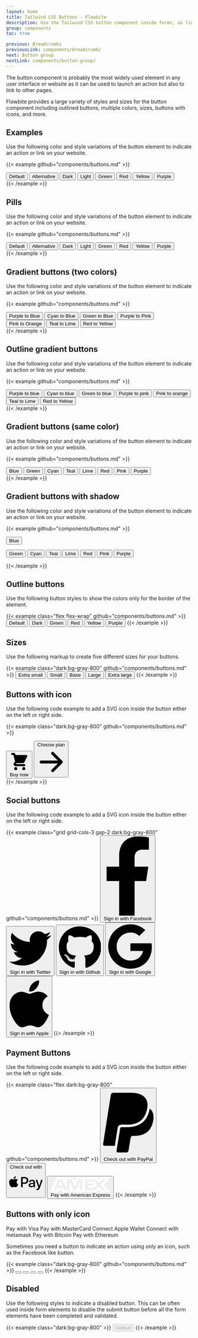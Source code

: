 ```yaml
---
layout: home
title: Tailwind CSS Buttons - Flowbite
description: Use the Tailwind CSS button component inside forms, as links, and more with support for multiple colors, sizes, and variations
group: components
toc: true

previous: Breadcrumbs
previousLink: components/breadcrumb/
next: Button group
nextLink: components/button-group/
---
```


The button component is probably the most widely used element in any user interface or website as it can be used to launch an action but also to link to other pages.

Flowbite provides a large variety of styles and sizes for the button component including outlined buttons, multiple colors, sizes, buttons with icons, and more.

## Examples

Use the following color and style variations of the button element to indicate an action or link on your website.

{{< example github="components/buttons.md" >}}
<div class="flex flex-wrap">
  <button type="button" class="text-white bg-blue-700 hover:bg-blue-800 focus:ring-4 focus:ring-blue-300 font-medium rounded-lg text-sm px-5 py-2.5 text-center mr-3 mb-3 dark:bg-blue-600 dark:hover:bg-blue-700 dark:focus:ring-blue-800">Default</button>
  <button type="button" class="py-2 px-4 mr-3 mb-3 text-sm font-medium text-gray-900 bg-white rounded-lg border border-gray-200 hover:bg-gray-100 hover:text-blue-700 focus:z-10 focus:ring-2 focus:ring-blue-700 focus:text-blue-700 dark:bg-gray-800 dark:text-gray-400 dark:border-gray-600 dark:hover:text-white dark:hover:bg-gray-700">Alternative</button>
  <button type="button" class="text-white bg-gray-800 hover:bg-gray-900 focus:ring-4 focus:ring-gray-300 font-medium rounded-lg text-sm px-5 py-2.5 text-center mr-3 mb-3 dark:bg-gray-800 dark:hover:bg-gray-700 dark:focus:ring-gray-800 dark:border-gray-700">Dark</button>
  <button type="button" class="text-gray-900 bg-white border border-gray-300 hover:bg-gray-100 focus:ring-4 focus:ring-blue-300 font-medium rounded-lg text-sm px-5 py-2.5 text-center mr-3 mb-3 dark:bg-gray-600 dark:text-white dark:border-gray-600 dark:hover:bg-gray-700 dark:hover:border-gray-700 dark:focus:ring-gray-800">Light</button>
  <button type="button" class="text-white bg-green-700 hover:bg-green-800 focus:ring-4 focus:ring-green-300 font-medium rounded-lg text-sm px-5 py-2.5 text-center mr-3 mb-3 dark:bg-green-600 dark:hover:bg-green-700 dark:focus:ring-green-800">Green</button>
  <button type="button" class="text-white bg-red-700 hover:bg-red-800 focus:ring-4 focus:ring-red-300 font-medium rounded-lg text-sm px-5 py-2.5 text-center mr-3 mb-3 dark:bg-red-600 dark:hover:bg-red-700 dark:focus:ring-red-900">Red</button>
  <button type="button" class="text-white bg-yellow-400 hover:bg-yellow-500 focus:ring-4 focus:ring-yellow-300 font-medium rounded-lg text-sm px-5 py-2.5 text-center mr-3 mb-3 dark:focus:ring-yellow-900">Yellow</button>
  <button type="button" class="text-white bg-purple-700 hover:bg-purple-800 focus:ring-4 focus:ring-purple-300 font-medium rounded-lg text-sm px-5 py-2.5 text-center mr-3 mb-3 dark:bg-purple-600 dark:hover:bg-purple-700 dark:focus:ring-purple-900">Purple</button>
</div>
{{< /example >}}

## Pills

Use the following color and style variations of the button element to indicate an action or link on your website.

{{< example github="components/buttons.md" >}}
<div class="flex flex-wrap">
  <button type="button" class="text-white bg-blue-700 hover:bg-blue-800 focus:ring-4 focus:ring-blue-300 font-medium rounded-full text-sm px-5 py-2.5 text-center mr-3 mb-3 dark:bg-blue-600 dark:hover:bg-blue-700 dark:focus:ring-blue-800">Default</button>
  <button type="button" class="py-2 px-4 mr-3 mb-3 text-sm font-medium text-gray-900 bg-white rounded-full border border-gray-200 hover:bg-gray-100 hover:text-blue-700 focus:z-10 focus:ring-2 focus:ring-blue-700 focus:text-blue-700 dark:bg-gray-800 dark:text-gray-400 dark:border-gray-600 dark:hover:text-white dark:hover:bg-gray-700">Alternative</button>
  <button type="button" class="text-white bg-gray-800 hover:bg-gray-900 focus:ring-4 focus:ring-gray-300 font-medium rounded-full text-sm px-5 py-2.5 text-center mr-3 mb-3 dark:bg-gray-800 dark:hover:bg-gray-700 dark:focus:ring-gray-800 dark:border-gray-700">Dark</button>
  <button type="button" class="text-gray-900 bg-white border border-gray-300 hover:bg-gray-100 focus:ring-4 focus:ring-blue-300 font-medium rounded-full text-sm px-5 py-2.5 text-center mr-3 mb-3 dark:bg-gray-600 dark:text-white dark:border-gray-600 dark:hover:bg-gray-700 dark:hover:border-gray-700 dark:focus:ring-gray-800">Light</button>
  <button type="button" class="text-white bg-green-700 hover:bg-green-800 focus:ring-4 focus:ring-green-300 font-medium rounded-full text-sm px-5 py-2.5 text-center mr-3 mb-3 dark:bg-green-600 dark:hover:bg-green-700 dark:focus:ring-green-800">Green</button>
  <button type="button" class="text-white bg-red-700 hover:bg-red-800 focus:ring-4 focus:ring-red-300 font-medium rounded-full text-sm px-5 py-2.5 text-center mr-3 mb-3 dark:bg-red-600 dark:hover:bg-red-700 dark:focus:ring-red-900">Red</button>
  <button type="button" class="text-white bg-yellow-400 hover:bg-yellow-500 focus:ring-4 focus:ring-yellow-300 font-medium rounded-full text-sm px-5 py-2.5 text-center mr-3 mb-3 dark:focus:ring-yellow-900">Yellow</button>
  <button type="button" class="text-white bg-purple-700 hover:bg-purple-800 focus:ring-4 focus:ring-purple-300 font-medium rounded-full text-sm px-5 py-2.5 text-center mr-3 mb-3 dark:bg-purple-600 dark:hover:bg-purple-700 dark:focus:ring-purple-900">Purple</button>
</div>
{{< /example >}}

## Gradient buttons (two colors)

Use the following color and style variations of the button element to indicate an action or link on your website.

{{< example github="components/buttons.md" >}}

<div class="flex flex-wrap">
  <button type="button" class="text-white bg-gradient-to-br from-purple-600 to-blue-500 hover:bg-gradient-to-bl focus:ring-4 focus:ring-blue-300 dark:focus:ring-blue-800 font-medium rounded-lg text-sm px-5 py-2.5 text-center mr-3 mb-3">Purple to Blue</button>
  <button type="button" class="text-white bg-gradient-to-r from-cyan-500 to-blue-500 hover:bg-gradient-to-bl focus:ring-4 focus:ring-cyan-300 dark:focus:ring-cyan-800 font-medium rounded-lg text-sm px-5 py-2.5 text-center mr-3 mb-3">Cyan to Blue</button>
  <button type="button" class="text-white bg-gradient-to-br from-green-400 to-blue-600 hover:bg-gradient-to-bl focus:ring-4 focus:ring-green-200 dark:focus:ring-green-800 font-medium rounded-lg text-sm px-5 py-2.5 text-center mr-3 mb-3">Green to Blue</button>
  <button type="button" class="text-white bg-gradient-to-r from-purple-500 to-pink-500 hover:bg-gradient-to-l focus:ring-4 focus:ring-purple-200 dark:focus:ring-purple-800 font-medium rounded-lg text-sm px-5 py-2.5 text-center mr-3 mb-3">Purple to Pink</button>
  <button type="button" class="text-white bg-gradient-to-br from-pink-500 to-orange-400 hover:bg-gradient-to-bl focus:ring-4 focus:ring-pink-200 dark:focus:ring-pink-800 font-medium rounded-lg text-sm px-5 py-2.5 text-center mr-3 mb-3">Pink to Orange</button>
  <button type="button" class="text-gray-900 bg-gradient-to-r from-teal-200 to-lime-200 hover:bg-gradient-to-l hover:from-teal-200 hover:to-lime-200 focus:ring-4 focus:ring-lime-200 dark:focus:ring-teal-700 font-medium rounded-lg text-sm px-5 py-2.5 text-center mr-3 mb-3">Teal to Lime</button>
  <button type="button" class="text-gray-900 bg-gradient-to-r from-red-200 via-red-300 to-yellow-200 hover:bg-gradient-to-bl focus:ring-4 focus:ring-red-100 dark:focus:ring-red-400 font-medium rounded-lg text-sm px-5 py-2.5 text-center mr-3 mb-3">Red to Yellow</button>
</div>
{{< /example >}}

## Outline gradient buttons

Use the following color and style variations of the button element to indicate an action or link on your website.

{{< example github="components/buttons.md" >}}

<div class="flex flex-wrap">
  <button class="relative inline-flex items-center justify-center p-0.5 mb-3 mr-3 overflow-hidden text-sm font-medium text-gray-900 rounded-lg group bg-gradient-to-br from-purple-600 to-blue-500 group-hover:from-purple-600 group-hover:to-blue-500 hover:text-white dark:text-white focus:ring-4 focus:ring-blue-300 dark:focus:ring-blue-800">
    <span class="relative px-5 py-2.5 transition-all ease-in duration-75 bg-white dark:bg-gray-900 rounded-md group-hover:bg-opacity-0">
        Purple to blue
    </span>
  </button>
  <button class="relative inline-flex items-center justify-center p-0.5 mb-3 mr-3 overflow-hidden text-sm font-medium text-gray-900 rounded-lg group bg-gradient-to-br from-cyan-500 to-blue-500 group-hover:from-cyan-500 group-hover:to-blue-500 hover:text-white dark:text-white focus:ring-4 focus:ring-cyan-200 dark:focus:ring-cyan-800">
    <span class="relative px-5 py-2.5 transition-all ease-in duration-75 bg-white dark:bg-gray-900 rounded-md group-hover:bg-opacity-0">
        Cyan to blue
    </span>
  </button>
  <button class="relative inline-flex items-center justify-center p-0.5 mb-3 mr-3 overflow-hidden text-sm font-medium text-gray-900 rounded-lg group bg-gradient-to-br from-green-400 to-blue-600 group-hover:from-green-400 group-hover:to-blue-600 hover:text-white dark:text-white focus:ring-4 focus:ring-green-200 dark:focus:ring-green-800">
    <span class="relative px-5 py-2.5 transition-all ease-in duration-75 bg-white dark:bg-gray-900 rounded-md group-hover:bg-opacity-0">
        Green to blue
    </span>
  </button>
  <button class="relative inline-flex items-center justify-center p-0.5 mb-3 mr-3 overflow-hidden text-sm font-medium text-gray-900 rounded-lg group bg-gradient-to-br from-purple-500 to-pink-500 group-hover:from-purple-500 group-hover:to-pink-500 hover:text-white dark:text-white focus:ring-4 focus:ring-purple-200 dark:focus:ring-purple-800">
    <span class="relative px-5 py-2.5 transition-all ease-in duration-75 bg-white dark:bg-gray-900 rounded-md group-hover:bg-opacity-0">
        Purple to pink
    </span>
  </button>
  <button class="relative inline-flex items-center justify-center p-0.5 mb-3 mr-3 overflow-hidden text-sm font-medium text-gray-900 rounded-lg group bg-gradient-to-br from-pink-500 to-orange-400 group-hover:from-pink-500 group-hover:to-orange-400 hover:text-white dark:text-white focus:ring-4 focus:ring-pink-200 dark:focus:ring-pink-800">
    <span class="relative px-5 py-2.5 transition-all ease-in duration-75 bg-white dark:bg-gray-900 rounded-md group-hover:bg-opacity-0">
        Pink to orange
    </span>
  </button>
  <button class="relative inline-flex items-center justify-center p-0.5 mb-3 mr-3 overflow-hidden text-sm font-medium text-gray-900 rounded-lg group bg-gradient-to-br from-teal-300 to-lime-300 group-hover:from-teal-300 group-hover:to-lime-300 dark:text-white dark:hover:text-gray-900 focus:ring-4 focus:ring-lime-200 dark:focus:ring-lime-800">
    <span class="relative px-5 py-2.5 transition-all ease-in duration-75 bg-white dark:bg-gray-900 rounded-md group-hover:bg-opacity-0">
        Teal to Lime
    </span>
  </button>
    <button class="relative inline-flex items-center justify-center p-0.5 mb-3 mr-3 overflow-hidden text-sm font-medium text-gray-900 rounded-lg group bg-gradient-to-br from-red-200 via-red-300 to-yellow-200 group-hover:from-red-200 group-hover:via-red-300 group-hover:to-yellow-200 dark:text-white dark:hover:text-gray-900 focus:ring-4 focus:ring-red-100 dark:focus:ring-red-400">
    <span class="relative px-5 py-2.5 transition-all ease-in duration-75 bg-white dark:bg-gray-900 rounded-md group-hover:bg-opacity-0">
        Red to Yellow
    </span>
  </button>
</div>
{{< /example >}}

## Gradient buttons (same color)

Use the following color and style variations of the button element to indicate an action or link on your website.

{{< example github="components/buttons.md" >}}

<div class="flex flex-wrap">
  <button type="button" class="text-white bg-gradient-to-r from-blue-500 via-blue-600 to-blue-700 hover:bg-gradient-to-br focus:ring-4 focus:ring-blue-300 dark:focus:ring-blue-800 font-medium rounded-lg text-sm px-5 py-2.5 text-center mr-3 mb-3">Blue</button>
  <button type="button" class="text-white bg-gradient-to-r from-green-400 via-green-500 to-green-600 hover:bg-gradient-to-br focus:ring-4 focus:ring-green-300 dark:focus:ring-green-800 font-medium rounded-lg text-sm px-5 py-2.5 text-center mr-3 mb-3">Green</button>
  <button type="button" class="text-white bg-gradient-to-r from-cyan-400 via-cyan-500 to-cyan-600 hover:bg-gradient-to-br focus:ring-4 focus:ring-cyan-300 dark:focus:ring-cyan-800 font-medium rounded-lg text-sm px-5 py-2.5 text-center mr-3 mb-3">Cyan</button>
  <button type="button" class="text-white bg-gradient-to-r from-teal-400 via-teal-500 to-teal-600 hover:bg-gradient-to-br focus:ring-4 focus:ring-teal-300 dark:focus:ring-teal-800 font-medium rounded-lg text-sm px-5 py-2.5 text-center mr-3 mb-3">Teal</button>
  <button type="button" class="text-gray-900 bg-gradient-to-r from-lime-200 via-lime-400 to-lime-500 hover:bg-gradient-to-br focus:ring-4 focus:ring-lime-300 dark:focus:ring-lime-800 font-medium rounded-lg text-sm px-5 py-2.5 text-center mr-3 mb-3">Lime</button>
  <button type="button" class="text-white bg-gradient-to-r from-red-400 via-red-500 to-red-600 hover:bg-gradient-to-br focus:ring-4 focus:ring-red-300 dark:focus:ring-red-800 font-medium rounded-lg text-sm px-5 py-2.5 text-center mr-3 mb-3">Red</button>
  <button type="button" class="text-white bg-gradient-to-r from-pink-400 via-pink-500 to-pink-600 hover:bg-gradient-to-br focus:ring-4 focus:ring-pink-300 dark:focus:ring-pink-800 font-medium rounded-lg text-sm px-5 py-2.5 text-center mr-3 mb-3">Pink</button>
  <button type="button" class="text-white bg-gradient-to-r from-purple-500 via-purple-600 to-purple-700 hover:bg-gradient-to-br focus:ring-4 focus:ring-purple-300 dark:focus:ring-purple-800 font-medium rounded-lg text-sm px-5 py-2.5 text-center mr-3 mb-3">Purple</button>
</div>
{{< /example >}}

## Gradient buttons with shadow

Use the following color and style variations of the button element to indicate an action or link on your website.

{{< example github="components/buttons.md" >}}

<div class="flex flex-wrap">
  <button type="button" class="text-white bg-gradient-to-r from-blue-500 via-blue-600 to-blue-700 hover:bg-gradient-to-br focus:ring-4 focus:ring-blue-300 dark:focus:ring-blue-800 shadow-lg shadow-blue-500/50 dark:shadow-lg dark:shadow-blue-800/80 font-medium rounded-lg text-sm px-5 py-2.5 text-center mr-3 mb-3 ">Blue</button>

  <button type="button" class="text-white bg-gradient-to-r from-green-400 via-green-500 to-green-600 hover:bg-gradient-to-br focus:ring-4 focus:ring-green-300 dark:focus:ring-green-800 shadow-lg shadow-green-500/50 dark:shadow-lg dark:shadow-green-800/80 font-medium rounded-lg text-sm px-5 py-2.5 text-center mr-3 mb-3">Green</button>
  <button type="button" class="text-white bg-gradient-to-r from-cyan-400 via-cyan-500 to-cyan-600 hover:bg-gradient-to-br focus:ring-4 focus:ring-cyan-300 dark:focus:ring-cyan-800 shadow-lg shadow-cyan-500/50 dark:shadow-lg dark:shadow-cyan-800/80 font-medium rounded-lg text-sm px-5 py-2.5 text-center mr-3 mb-3">Cyan</button>
  <button type="button" class="text-white bg-gradient-to-r from-teal-400 via-teal-500 to-teal-600 hover:bg-gradient-to-br focus:ring-4 focus:ring-teal-300 dark:focus:ring-teal-800 shadow-lg shadow-teal-500/50 dark:shadow-lg dark:shadow-teal-800/80 font-medium rounded-lg text-sm px-5 py-2.5 text-center mr-3 mb-3">Teal</button>
  <button type="button" class="text-gray-900 bg-gradient-to-r from-lime-200 via-lime-400 to-lime-500 hover:bg-gradient-to-br focus:ring-4 focus:ring-lime-300 dark:focus:ring-lime-800 shadow-lg shadow-lime-500/50 dark:shadow-lg dark:shadow-lime-800/80 font-medium rounded-lg text-sm px-5 py-2.5 text-center mr-3 mb-3">Lime</button>
  <button type="button" class="text-white bg-gradient-to-r from-red-400 via-red-500 to-red-600 hover:bg-gradient-to-br focus:ring-4 focus:ring-red-300 dark:focus:ring-red-800 shadow-lg shadow-red-500/50 dark:shadow-lg dark:shadow-red-800/80 font-medium rounded-lg text-sm px-5 py-2.5 text-center mr-3 mb-3">Red</button>
  <button type="button" class="text-white bg-gradient-to-r from-pink-400 via-pink-500 to-pink-600 hover:bg-gradient-to-br focus:ring-4 focus:ring-pink-300 dark:focus:ring-pink-800 shadow-lg shadow-pink-500/50 dark:shadow-lg dark:shadow-pink-800/80 font-medium rounded-lg text-sm px-5 py-2.5 text-center mr-3 mb-3">Pink</button>
  <button type="button" class="text-white bg-gradient-to-r from-purple-500 via-purple-600 to-purple-700 hover:bg-gradient-to-br focus:ring-4 focus:ring-purple-300 dark:focus:ring-purple-800 shadow-lg shadow-purple-500/50 dark:shadow-lg dark:shadow-purple-800/80 font-medium rounded-lg text-sm px-5 py-2.5 text-center mr-3 mb-3">Purple</button>
</div>
{{< /example >}}

## Outline buttons

Use the following button styles to show the colors only for the border of the element.

{{< example class="flex flex-wrap" github="components/buttons.md" >}}
<button type="button" class="text-blue-700 hover:text-white border border-blue-700 hover:bg-blue-800 focus:ring-4 focus:ring-blue-300 font-medium rounded-lg text-sm px-5 py-2.5 text-center mr-3 mb-3 dark:border-blue-500 dark:text-blue-500 dark:hover:text-white dark:hover:bg-blue-600 dark:focus:ring-blue-800">Default</button>
<button type="button" class="text-gray-900 hover:text-white border border-gray-800 hover:bg-gray-900 focus:ring-4 focus:ring-gray-300 font-medium rounded-lg text-sm px-5 py-2.5 text-center mr-3 mb-3 dark:border-gray-600 dark:text-gray-400 dark:hover:text-white dark:hover:bg-gray-600 dark:focus:ring-gray-800">Dark</button>
<button type="button" class="text-green-700 hover:text-white border border-green-700 hover:bg-green-800 focus:ring-4 focus:ring-green-300 font-medium rounded-lg text-sm px-5 py-2.5 text-center mr-3 mb-3 dark:border-green-500 dark:text-green-500 dark:hover:text-white dark:hover:bg-green-600 dark:focus:ring-green-800">Green</button>
<button type="button" class="text-red-700 hover:text-white border border-red-700 hover:bg-red-800 focus:ring-4 focus:ring-red-300 font-medium rounded-lg text-sm px-5 py-2.5 text-center mr-3 mb-3 dark:border-red-500 dark:text-red-500 dark:hover:text-white dark:hover:bg-red-600 dark:focus:ring-red-900">Red</button>
<button type="button" class="text-yellow-400 hover:text-white border border-yellow-400 hover:bg-yellow-500 focus:ring-4 focus:ring-yellow-300 font-medium rounded-lg text-sm px-5 py-2.5 text-center mr-3 mb-3 dark:border-yellow-300 dark:text-yellow-300 dark:hover:text-white dark:hover:bg-yellow-400 dark:focus:ring-yellow-900">Yellow</button>
<button type="button" class="text-purple-700 hover:text-white border border-purple-700 hover:bg-purple-800 focus:ring-4 focus:ring-purple-300 font-medium rounded-lg text-sm px-5 py-2.5 text-center mr-3 mb-3 dark:border-purple-400 dark:text-purple-400 dark:hover:text-white dark:hover:bg-purple-500 dark:focus:ring-purple-900">Purple</button>
{{< /example >}}

## Sizes

Use the following markup to create five different sizes for your buttons.

{{< example class="dark:bg-gray-800" github="components/buttons.md" >}}
<button type="button" class="py-2 px-3 text-xs font-medium text-center text-white bg-blue-700 rounded-lg hover:bg-blue-800 focus:ring-4 focus:ring-blue-300 dark:bg-blue-600 dark:hover:bg-blue-700 dark:focus:ring-blue-800">Extra small</button>
<button type="button" class="py-2 px-3 text-sm font-medium text-center text-white bg-blue-700 rounded-lg hover:bg-blue-800 focus:ring-4 focus:ring-blue-300 dark:bg-blue-600 dark:hover:bg-blue-700 dark:focus:ring-blue-800">Small</button>
<button type="button" class="text-white bg-blue-700 hover:bg-blue-800 focus:ring-4 focus:ring-blue-300 font-medium rounded-lg text-sm px-5 py-2.5 text-center dark:bg-blue-600 dark:hover:bg-blue-700 dark:focus:ring-blue-800">Base</button>
<button type="button" class="py-3 px-5 text-base font-medium text-center text-white bg-blue-700 rounded-lg hover:bg-blue-800 focus:ring-4 focus:ring-blue-300 dark:bg-blue-600 dark:hover:bg-blue-700 dark:focus:ring-blue-800">Large</button>
<button type="button" class="text-white bg-blue-700 hover:bg-blue-800 focus:ring-4 focus:ring-blue-300 font-medium rounded-lg text-base px-6 py-3.5 text-center dark:bg-blue-600 dark:hover:bg-blue-700 dark:focus:ring-blue-800">Extra large</button>
{{< /example >}}

## Buttons with icon

Use the following code example to add a SVG icon inside the button either on the left or right side.

{{< example class="dark:bg-gray-800" github="components/buttons.md" >}}
<div class="flex">
  <button type="button" class="text-white bg-blue-700 hover:bg-blue-800 focus:ring-4 focus:ring-blue-300 font-medium rounded-lg text-sm px-5 py-2.5 text-center inline-flex items-center mr-3 dark:bg-blue-600 dark:hover:bg-blue-700 dark:focus:ring-blue-800">
    <svg class="mr-2 -ml-1 w-5 h-5" fill="currentColor" viewBox="0 0 20 20" xmlns="http://www.w3.org/2000/svg"><path d="M3 1a1 1 0 000 2h1.22l.305 1.222a.997.997 0 00.01.042l1.358 5.43-.893.892C3.74 11.846 4.632 14 6.414 14H15a1 1 0 000-2H6.414l1-1H14a1 1 0 00.894-.553l3-6A1 1 0 0017 3H6.28l-.31-1.243A1 1 0 005 1H3zM16 16.5a1.5 1.5 0 11-3 0 1.5 1.5 0 013 0zM6.5 18a1.5 1.5 0 100-3 1.5 1.5 0 000 3z"></path></svg>
    Buy now
  </button>
  <button type="button" class="text-white bg-blue-700 hover:bg-blue-800 focus:ring-4 focus:ring-blue-300 font-medium rounded-lg text-sm px-5 py-2.5 text-center inline-flex items-center dark:bg-blue-600 dark:hover:bg-blue-700 dark:focus:ring-blue-800">
      Choose plan
      <svg class="ml-2 -mr-1 w-5 h-5" fill="currentColor" viewBox="0 0 20 20" xmlns="http://www.w3.org/2000/svg"><path fill-rule="evenodd" d="M10.293 3.293a1 1 0 011.414 0l6 6a1 1 0 010 1.414l-6 6a1 1 0 01-1.414-1.414L14.586 11H3a1 1 0 110-2h11.586l-4.293-4.293a1 1 0 010-1.414z" clip-rule="evenodd"></path></svg>
  </button>
</div>
{{< /example >}}

## Social buttons

Use the following code example to add a SVG icon inside the button either on the left or right side.

{{< example class="grid grid-cols-3 gap-2 dark:bg-gray-800" github="components/buttons.md" >}}
<button type="button" class="text-white bg-[#3b5998] hover:bg-[#3b5998]/90 focus:ring-4 focus:ring-[#3b5998]/50 font-medium rounded-lg text-sm px-5 py-2.5 text-center inline-flex items-center dark:focus:ring-[#3b5998]/55">
  <svg class="mr-2 -ml-1 w-4 h-4" aria-hidden="true" focusable="false" data-prefix="fab" data-icon="facebook-f" role="img" xmlns="http://www.w3.org/2000/svg" viewBox="0 0 320 512"><path fill="currentColor" d="M279.1 288l14.22-92.66h-88.91v-60.13c0-25.35 12.42-50.06 52.24-50.06h40.42V6.26S260.4 0 225.4 0c-73.22 0-121.1 44.38-121.1 124.7v70.62H22.89V288h81.39v224h100.2V288z"></path></svg>
  Sign in with Facebook
</button>
<button type="button" class="text-white bg-[#1da1f2] hover:bg-[#1da1f2]/90 focus:ring-4 focus:ring-[#1da1f2]/50 font-medium rounded-lg text-sm px-5 py-2.5 text-center inline-flex items-center dark:focus:ring-[#1da1f2]/55">
  <svg class="mr-2 -ml-1 w-4 h-4" aria-hidden="true" focusable="false" data-prefix="fab" data-icon="twitter" role="img" xmlns="http://www.w3.org/2000/svg" viewBox="0 0 512 512"><path fill="currentColor" d="M459.4 151.7c.325 4.548 .325 9.097 .325 13.65 0 138.7-105.6 298.6-298.6 298.6-59.45 0-114.7-17.22-161.1-47.11 8.447 .974 16.57 1.299 25.34 1.299 49.06 0 94.21-16.57 130.3-44.83-46.13-.975-84.79-31.19-98.11-72.77 6.498 .974 12.99 1.624 19.82 1.624 9.421 0 18.84-1.3 27.61-3.573-48.08-9.747-84.14-51.98-84.14-102.1v-1.299c13.97 7.797 30.21 12.67 47.43 13.32-28.26-18.84-46.78-51.01-46.78-87.39 0-19.49 5.197-37.36 14.29-52.95 51.65 63.67 129.3 105.3 216.4 109.8-1.624-7.797-2.599-15.92-2.599-24.04 0-57.83 46.78-104.9 104.9-104.9 30.21 0 57.5 12.67 76.67 33.14 23.72-4.548 46.46-13.32 66.6-25.34-7.798 24.37-24.37 44.83-46.13 57.83 21.12-2.273 41.58-8.122 60.43-16.24-14.29 20.79-32.16 39.31-52.63 54.25z"></path></svg>
  Sign in with Twitter
</button>
<button type="button" class="text-white bg-[#24292F] hover:bg-[#24292F]/90 focus:ring-4 focus:ring-[#24292F]/50 font-medium rounded-lg text-sm px-5 py-2.5 text-center inline-flex items-center dark:focus:ring-[#24292F]/55">
  <svg class="mr-2 -ml-1 w-4 h-4" aria-hidden="true" focusable="false" data-prefix="fab" data-icon="github" role="img" xmlns="http://www.w3.org/2000/svg" viewBox="0 0 496 512"><path fill="currentColor" d="M165.9 397.4c0 2-2.3 3.6-5.2 3.6-3.3 .3-5.6-1.3-5.6-3.6 0-2 2.3-3.6 5.2-3.6 3-.3 5.6 1.3 5.6 3.6zm-31.1-4.5c-.7 2 1.3 4.3 4.3 4.9 2.6 1 5.6 0 6.2-2s-1.3-4.3-4.3-5.2c-2.6-.7-5.5 .3-6.2 2.3zm44.2-1.7c-2.9 .7-4.9 2.6-4.6 4.9 .3 2 2.9 3.3 5.9 2.6 2.9-.7 4.9-2.6 4.6-4.6-.3-1.9-3-3.2-5.9-2.9zM244.8 8C106.1 8 0 113.3 0 252c0 110.9 69.8 205.8 169.5 239.2 12.8 2.3 17.3-5.6 17.3-12.1 0-6.2-.3-40.4-.3-61.4 0 0-70 15-84.7-29.8 0 0-11.4-29.1-27.8-36.6 0 0-22.9-15.7 1.6-15.4 0 0 24.9 2 38.6 25.8 21.9 38.6 58.6 27.5 72.9 20.9 2.3-16 8.8-27.1 16-33.7-55.9-6.2-112.3-14.3-112.3-110.5 0-27.5 7.6-41.3 23.6-58.9-2.6-6.5-11.1-33.3 2.6-67.9 20.9-6.5 69 27 69 27 20-5.6 41.5-8.5 62.8-8.5s42.8 2.9 62.8 8.5c0 0 48.1-33.6 69-27 13.7 34.7 5.2 61.4 2.6 67.9 16 17.7 25.8 31.5 25.8 58.9 0 96.5-58.9 104.2-114.8 110.5 9.2 7.9 17 22.9 17 46.4 0 33.7-.3 75.4-.3 83.6 0 6.5 4.6 14.4 17.3 12.1C428.2 457.8 496 362.9 496 252 496 113.3 383.5 8 244.8 8zM97.2 352.9c-1.3 1-1 3.3 .7 5.2 1.6 1.6 3.9 2.3 5.2 1 1.3-1 1-3.3-.7-5.2-1.6-1.6-3.9-2.3-5.2-1zm-10.8-8.1c-.7 1.3 .3 2.9 2.3 3.9 1.6 1 3.6 .7 4.3-.7 .7-1.3-.3-2.9-2.3-3.9-2-.6-3.6-.3-4.3 .7zm32.4 35.6c-1.6 1.3-1 4.3 1.3 6.2 2.3 2.3 5.2 2.6 6.5 1 1.3-1.3 .7-4.3-1.3-6.2-2.2-2.3-5.2-2.6-6.5-1zm-11.4-14.7c-1.6 1-1.6 3.6 0 5.9 1.6 2.3 4.3 3.3 5.6 2.3 1.6-1.3 1.6-3.9 0-6.2-1.4-2.3-4-3.3-5.6-2z"></path></svg>
  Sign in with Github
</button>
<button type="button" class="text-white bg-[#4285F4] hover:bg-[#4285F4]/90 focus:ring-4 focus:ring-[#4285F4]/50 font-medium rounded-lg text-sm px-5 py-2.5 text-center inline-flex items-center dark:focus:ring-[#4285F4]/55">
  <svg class="mr-2 -ml-1 w-4 h-4" aria-hidden="true" focusable="false" data-prefix="fab" data-icon="google" role="img" xmlns="http://www.w3.org/2000/svg" viewBox="0 0 488 512"><path fill="currentColor" d="M488 261.8C488 403.3 391.1 504 248 504 110.8 504 0 393.2 0 256S110.8 8 248 8c66.8 0 123 24.5 166.3 64.9l-67.5 64.9C258.5 52.6 94.3 116.6 94.3 256c0 86.5 69.1 156.6 153.7 156.6 98.2 0 135-70.4 140.8-106.9H248v-85.3h236.1c2.3 12.7 3.9 24.9 3.9 41.4z"></path></svg>
  Sign in with Google
</button>
<button type="button" class="text-white bg-[#050708] hover:bg-[#050708]/90 focus:ring-4 focus:ring-[#050708]/50 font-medium rounded-lg text-sm px-5 py-2.5 text-center inline-flex items-center dark:focus:ring-[#050708]/55">
  <svg class="mr-2 -ml-1 w-5 h-5" aria-hidden="true" focusable="false" data-prefix="fab" data-icon="apple" role="img" xmlns="http://www.w3.org/2000/svg" viewBox="0 0 384 512"><path fill="currentColor" d="M318.7 268.7c-.2-36.7 16.4-64.4 50-84.8-18.8-26.9-47.2-41.7-84.7-44.6-35.5-2.8-74.3 20.7-88.5 20.7-15 0-49.4-19.7-76.4-19.7C63.3 141.2 4 184.8 4 273.5q0 39.3 14.4 81.2c12.8 36.7 59 126.7 107.2 125.2 25.2-.6 43-17.9 75.8-17.9 31.8 0 48.3 17.9 76.4 17.9 48.6-.7 90.4-82.5 102.6-119.3-65.2-30.7-61.7-90-61.7-91.9zm-56.6-164.2c27.3-32.4 24.8-61.9 24-72.5-24.1 1.4-52 16.4-67.9 34.9-17.5 19.8-27.8 44.3-25.6 71.9 26.1 2 49.9-11.4 69.5-34.3z"></path></svg>
  Sign in with Apple
</button>
{{< /example >}}

## Payment Buttons

Use the following code example to add a SVG icon inside the button either on the left or right side.

{{< example class="flex dark:bg-gray-800" github="components/buttons.md" >}}
<button type="button" class="text-gray-900 bg-[#F7BE38] hover:bg-[#F7BE38]/90 focus:ring-4 focus:ring-[#F7BE38]/50 font-medium rounded-lg text-sm px-5 py-2.5 text-center inline-flex items-center dark:focus:ring-[#F7BE38]/55 mr-3">
  <svg class="mr-2 -ml-1 w-4 h-4" aria-hidden="true" focusable="false" data-prefix="fab" data-icon="paypal" role="img" xmlns="http://www.w3.org/2000/svg" viewBox="0 0 384 512"><path fill="currentColor" d="M111.4 295.9c-3.5 19.2-17.4 108.7-21.5 134-.3 1.8-1 2.5-3 2.5H12.3c-7.6 0-13.1-6.6-12.1-13.9L58.8 46.6c1.5-9.6 10.1-16.9 20-16.9 152.3 0 165.1-3.7 204 11.4 60.1 23.3 65.6 79.5 44 140.3-21.5 62.6-72.5 89.5-140.1 90.3-43.4 .7-69.5-7-75.3 24.2zM357.1 152c-1.8-1.3-2.5-1.8-3 1.3-2 11.4-5.1 22.5-8.8 33.6-39.9 113.8-150.5 103.9-204.5 103.9-6.1 0-10.1 3.3-10.9 9.4-22.6 140.4-27.1 169.7-27.1 169.7-1 7.1 3.5 12.9 10.6 12.9h63.5c8.6 0 15.7-6.3 17.4-14.9 .7-5.4-1.1 6.1 14.4-91.3 4.6-22 14.3-19.7 29.3-19.7 71 0 126.4-28.8 142.9-112.3 6.5-34.8 4.6-71.4-23.8-92.6z"></path></svg>
  Check out with PayPal
</button>
<button type="button" class="text-white bg-[#050708] hover:bg-[#050708]/90 focus:ring-4 focus:ring-[#050708]/50 font-medium rounded-lg text-sm px-5 py-2.5 text-center inline-flex items-center dark:focus:ring-[#050708]/55 mr-3">
  Check out with
  <svg class="ml-2 -mr-1 w-7 h-6" aria-hidden="true" focusable="false" data-prefix="fab" data-icon="apple-pay" role="img" xmlns="http://www.w3.org/2000/svg" viewBox="0 0 640 512"><path fill="currentColor" d="M116.9 158.5c-7.5 8.9-19.5 15.9-31.5 14.9-1.5-12 4.4-24.8 11.3-32.6 7.5-9.1 20.6-15.6 31.3-16.1 1.2 12.4-3.7 24.7-11.1 33.8m10.9 17.2c-17.4-1-32.3 9.9-40.5 9.9-8.4 0-21-9.4-34.8-9.1-17.9 .3-34.5 10.4-43.6 26.5-18.8 32.3-4.9 80 13.3 106.3 8.9 13 19.5 27.3 33.5 26.8 13.3-.5 18.5-8.6 34.5-8.6 16.1 0 20.8 8.6 34.8 8.4 14.5-.3 23.6-13 32.5-26 10.1-14.8 14.3-29.1 14.5-29.9-.3-.3-28-10.9-28.3-42.9-.3-26.8 21.9-39.5 22.9-40.3-12.5-18.6-32-20.6-38.8-21.1m100.4-36.2v194.9h30.3v-66.6h41.9c38.3 0 65.1-26.3 65.1-64.3s-26.4-64-64.1-64h-73.2zm30.3 25.5h34.9c26.3 0 41.3 14 41.3 38.6s-15 38.8-41.4 38.8h-34.8V165zm162.2 170.9c19 0 36.6-9.6 44.6-24.9h.6v23.4h28v-97c0-28.1-22.5-46.3-57.1-46.3-32.1 0-55.9 18.4-56.8 43.6h27.3c2.3-12 13.4-19.9 28.6-19.9 18.5 0 28.9 8.6 28.9 24.5v10.8l-37.8 2.3c-35.1 2.1-54.1 16.5-54.1 41.5 .1 25.2 19.7 42 47.8 42zm8.2-23.1c-16.1 0-26.4-7.8-26.4-19.6 0-12.3 9.9-19.4 28.8-20.5l33.6-2.1v11c0 18.2-15.5 31.2-36 31.2zm102.5 74.6c29.5 0 43.4-11.3 55.5-45.4L640 193h-30.8l-35.6 115.1h-.6L537.4 193h-31.6L557 334.9l-2.8 8.6c-4.6 14.6-12.1 20.3-25.5 20.3-2.4 0-7-.3-8.9-.5v23.4c1.8 .4 9.3 .7 11.6 .7z"></path></svg> 
</button>
<button type="button" class="text-white bg-[#2557D6] hover:bg-[#2557D6]/90 focus:ring-4 focus:ring-[#2557D6]/50 font-medium rounded-lg text-sm px-5 py-2.5 text-center inline-flex items-center dark:focus:ring-[#2557D6]/55">
  <svg class="mr-2 -ml-1 w-10 h-3" viewBox="0 0 256 64" fill="none" xmlns="http://www.w3.org/2000/svg"><path d="M28.812 0L0 63.76H34.492L38.768 53.594H48.542L52.818 63.76H90.784V56.001L94.167 63.76H113.806L117.189 55.837V63.76H196.148L205.749 53.858L214.739 63.76L255.294 63.842L226.391 32.058L255.294 0H215.368L206.022 9.71899L197.315 0H111.418L104.042 16.457L96.493 0H62.073V7.495L58.244 0C58.244 0 28.812 0 28.812 0ZM35.486 9.05399H52.299L71.41 52.29V9.05399H89.828L104.589 40.054L118.193 9.05399H136.519V54.806H125.368L125.277 18.955L109.02 54.806H99.045L82.697 18.955V54.806H59.757L55.408 44.549H31.912L27.572 54.797H15.281C15.281 54.797 35.486 9.05399 35.486 9.05399ZM146.721 9.05399H192.063L205.931 24.034L220.246 9.05399H234.114L213.043 32.049L234.114 54.779H219.617L205.749 39.625L191.361 54.779H146.721V9.05399ZM43.665 16.795L35.924 35.067H51.397L43.665 16.795ZM157.918 18.527V26.879H182.654V36.188H157.918V45.306H185.663L198.555 31.876L186.21 18.519H157.918V18.527Z" fill="white"/></svg>
  Pay with American Express
</button>
{{< /example >}}

## Buttons with only icon

Pay with Visa
Pay with MasterCard
Connect Apple Wallet
Connect with metamask
Pay with Bitcoin
Pay with Ethereum

Sometimes you need a button to indicate an action using only an icon, such as the Facebook like button.

{{< example class="dark:bg-gray-800" github="components/buttons.md" >}}
<button type="button" class="text-white bg-blue-700 hover:bg-blue-800 focus:ring-4 focus:ring-blue-300 font-medium rounded-lg text-sm p-2.5 text-center inline-flex items-center mr-3 dark:bg-blue-600 dark:hover:bg-blue-700 dark:focus:ring-blue-800">
    <svg class="w-5 h-5" fill="currentColor" viewBox="0 0 20 20" xmlns="http://www.w3.org/2000/svg"><path fill-rule="evenodd" d="M10.293 3.293a1 1 0 011.414 0l6 6a1 1 0 010 1.414l-6 6a1 1 0 01-1.414-1.414L14.586 11H3a1 1 0 110-2h11.586l-4.293-4.293a1 1 0 010-1.414z" clip-rule="evenodd"></path></svg>
</button>
<button type="button" class="text-white bg-blue-700 hover:bg-blue-800 focus:ring-4 focus:ring-blue-300 font-medium rounded-full text-sm p-2.5 text-center inline-flex items-center mr-3 dark:bg-blue-600 dark:hover:bg-blue-700 dark:focus:ring-blue-800">
    <svg class="w-4 h-4" fill="currentColor" viewBox="0 0 20 20" xmlns="http://www.w3.org/2000/svg"><path fill-rule="evenodd" d="M10.293 3.293a1 1 0 011.414 0l6 6a1 1 0 010 1.414l-6 6a1 1 0 01-1.414-1.414L14.586 11H3a1 1 0 110-2h11.586l-4.293-4.293a1 1 0 010-1.414z" clip-rule="evenodd"></path></svg>
</button>
<button type="button" class="text-blue-700 border border-blue-700 hover:bg-blue-700 hover:text-white focus:ring-4 focus:ring-blue-300 font-medium rounded-lg text-sm p-2.5 text-center inline-flex items-center mr-3 dark:border-blue-500 dark:text-blue-500 dark:hover:text-white dark:focus:ring-blue-800">
    <svg class="w-5 h-5" fill="currentColor" viewBox="0 0 20 20" xmlns="http://www.w3.org/2000/svg"><path fill-rule="evenodd" d="M10.293 3.293a1 1 0 011.414 0l6 6a1 1 0 010 1.414l-6 6a1 1 0 01-1.414-1.414L14.586 11H3a1 1 0 110-2h11.586l-4.293-4.293a1 1 0 010-1.414z" clip-rule="evenodd"></path></svg>
</button>
<button type="button" class="text-blue-700 border border-blue-700 hover:bg-blue-700 hover:text-white focus:ring-4 focus:ring-blue-300 font-medium rounded-full text-sm p-2.5 text-center inline-flex items-center dark:border-blue-500 dark:text-blue-500 dark:hover:text-white dark:focus:ring-blue-800">
    <svg class="w-5 h-5" fill="currentColor" viewBox="0 0 20 20" xmlns="http://www.w3.org/2000/svg"><path fill-rule="evenodd" d="M10.293 3.293a1 1 0 011.414 0l6 6a1 1 0 010 1.414l-6 6a1 1 0 01-1.414-1.414L14.586 11H3a1 1 0 110-2h11.586l-4.293-4.293a1 1 0 010-1.414z" clip-rule="evenodd"></path></svg>
</button>
{{< /example >}}

## Disabled

Use the following styles to indicate a disabled button. This can be often used inside form elements to disable the submit button before all the form elements have been completed and validated.

{{< example class="dark:bg-gray-800" >}}
<button type="button" class="text-white bg-blue-400 dark:bg-blue-500 cursor-not-allowed font-medium rounded-lg text-sm px-5 py-2.5 text-center" disabled>Default</button>
{{< /example >}}